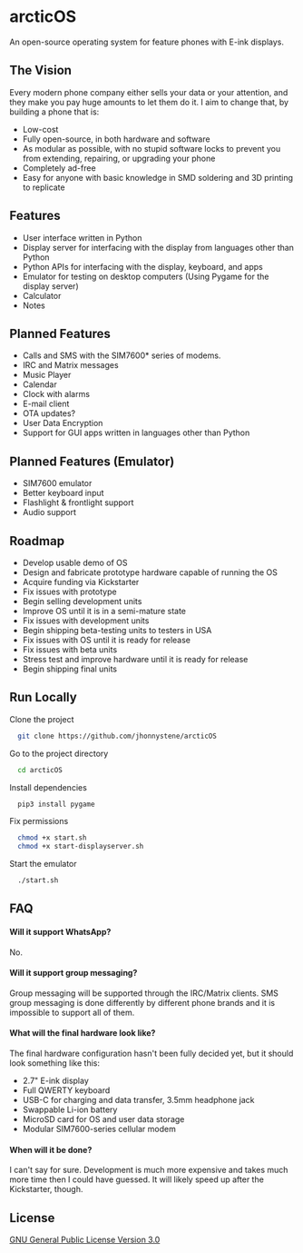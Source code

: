 
# arcticOS

An open-source operating system for feature phones with E-ink displays.

## The Vision

Every modern phone company either sells your data or your attention, and they make you pay huge amounts to let them do it. I aim to change that, by building a phone that is:
- Low-cost
- Fully open-source, in both hardware and software
- As modular as possible, with no stupid software locks to prevent you from extending, repairing, or upgrading your phone
- Completely ad-free
- Easy for anyone with basic knowledge in SMD soldering and 3D printing to replicate

## Features

- User interface written in Python
- Display server for interfacing with the display from languages other than Python
- Python APIs for interfacing with the display, keyboard, and apps
- Emulator for testing on desktop computers (Using Pygame for the display server)
- Calculator
- Notes
  
## Planned Features
- Calls and SMS with the SIM7600* series of modems.
- IRC and Matrix messages
- Music Player
- Calendar
- Clock with alarms
- E-mail client
- OTA updates?
- User Data Encryption
- Support for GUI apps written in languages other than Python

## Planned Features (Emulator)
- SIM7600 emulator
- Better keyboard input
- Flashlight & frontlight support
- Audio support

## Roadmap

- Develop usable demo of OS
- Design and fabricate prototype hardware capable of running the OS
- Acquire funding via Kickstarter
- Fix issues with prototype
- Begin selling development units
- Improve OS until it is in a semi-mature state
- Fix issues with development units
- Begin shipping beta-testing units to testers in USA
- Fix issues with OS until it is ready for release
- Fix issues with beta units
- Stress test and improve hardware until it is ready for release
- Begin shipping final units

## Run Locally

Clone the project

```bash
  git clone https://github.com/jhonnystene/arcticOS
```

Go to the project directory

```bash
  cd arcticOS
```

Install dependencies

```bash
  pip3 install pygame
```

Fix permissions
```bash
  chmod +x start.sh
  chmod +x start-displayserver.sh
```

Start the emulator

```bash
  ./start.sh
```

  
## FAQ

#### Will it support WhatsApp?

No.

#### Will it support group messaging?

Group messaging will be supported through the IRC/Matrix clients. SMS group messaging is done differently by different phone brands and it is impossible to support all of them.

#### What will the final hardware look like?

The final hardware configuration hasn't been fully decided yet, but it should look something like this:
- 2.7" E-ink display
- Full QWERTY keyboard
- USB-C for charging and data transfer, 3.5mm headphone jack
- Swappable Li-ion battery
- MicroSD card for OS and user data storage
- Modular SIM7600-series cellular modem

#### When will it be done?

I can't say for sure. Development is much more expensive and takes much more time then I could have guessed. It will likely speed up after the Kickstarter, though.
## License

[GNU General Public License Version 3.0](https://choosealicense.com/licenses/gpl-3.0/)

  